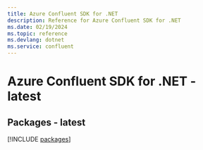 ```yaml
---
title: Azure Confluent SDK for .NET
description: Reference for Azure Confluent SDK for .NET
ms.date: 02/19/2024
ms.topic: reference
ms.devlang: dotnet
ms.service: confluent
---
```

# Azure Confluent SDK for .NET - latest
## Packages - latest
[!INCLUDE [packages](confluent-index.md)]